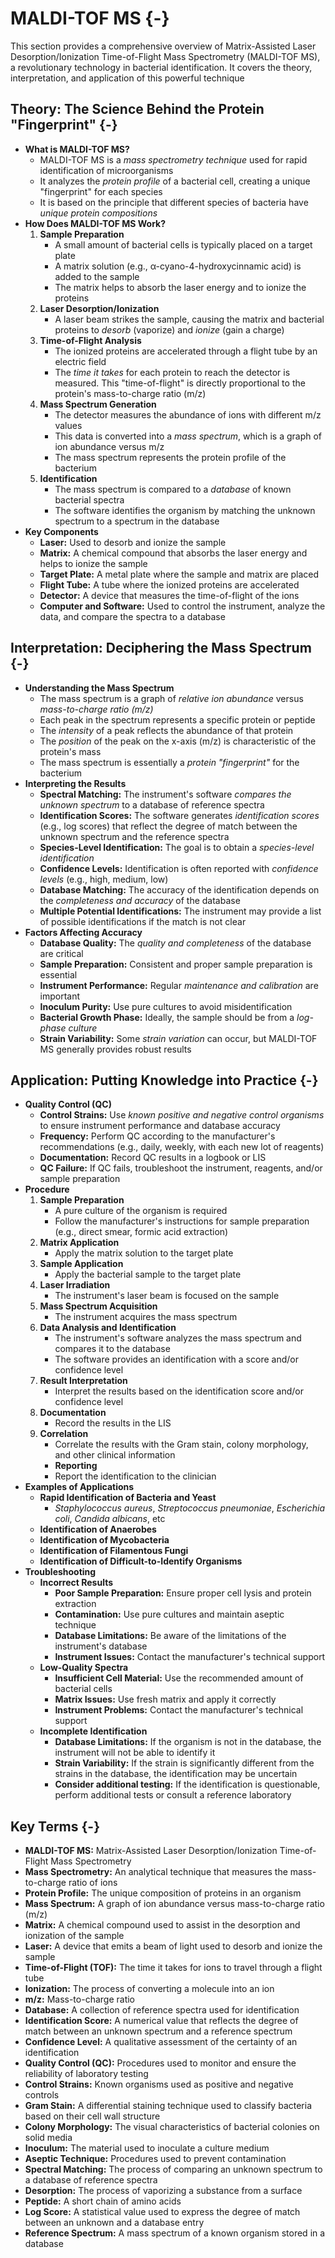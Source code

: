 #  MALDI-TOF MS {-}

This section provides a comprehensive overview of Matrix-Assisted Laser Desorption/Ionization Time-of-Flight Mass Spectrometry (MALDI-TOF MS), a revolutionary technology in bacterial identification. It covers the theory, interpretation, and application of this powerful technique

## **Theory: The Science Behind the Protein "Fingerprint"** {-}

*   **What is MALDI-TOF MS?**
    *   MALDI-TOF MS is a *mass spectrometry technique* used for rapid identification of microorganisms
    *   It analyzes the *protein profile* of a bacterial cell, creating a unique "fingerprint" for each species
    *   It is based on the principle that different species of bacteria have *unique protein compositions*
*   **How Does MALDI-TOF MS Work?**
    1.  **Sample Preparation**
        *   A small amount of bacterial cells is typically placed on a target plate
        *   A matrix solution (e.g., α-cyano-4-hydroxycinnamic acid) is added to the sample
        *   The matrix helps to absorb the laser energy and to ionize the proteins
    2.  **Laser Desorption/Ionization**
        *   A laser beam strikes the sample, causing the matrix and bacterial proteins to *desorb* (vaporize) and *ionize* (gain a charge)
    3.  **Time-of-Flight Analysis**
        *   The ionized proteins are accelerated through a flight tube by an electric field
        *   The *time it takes* for each protein to reach the detector is measured. This "time-of-flight" is directly proportional to the protein's mass-to-charge ratio (m/z)
    4.  **Mass Spectrum Generation**
        *   The detector measures the abundance of ions with different m/z values
        *   This data is converted into a *mass spectrum*, which is a graph of ion abundance versus m/z
        *   The mass spectrum represents the protein profile of the bacterium
    5.  **Identification**
        *   The mass spectrum is compared to a *database* of known bacterial spectra
        *   The software identifies the organism by matching the unknown spectrum to a spectrum in the database
*   **Key Components**
    *   **Laser:** Used to desorb and ionize the sample
    *   **Matrix:** A chemical compound that absorbs the laser energy and helps to ionize the sample
    *   **Target Plate:** A metal plate where the sample and matrix are placed
    *   **Flight Tube:** A tube where the ionized proteins are accelerated
    *   **Detector:** A device that measures the time-of-flight of the ions
    *   **Computer and Software:** Used to control the instrument, analyze the data, and compare the spectra to a database

## **Interpretation: Deciphering the Mass Spectrum** {-}

*   **Understanding the Mass Spectrum**
    *   The mass spectrum is a graph of *relative ion abundance* versus *mass-to-charge ratio (m/z)*
    *   Each peak in the spectrum represents a specific protein or peptide
    *   The *intensity* of a peak reflects the abundance of that protein
    *   The *position* of the peak on the x-axis (m/z) is characteristic of the protein's mass
    *   The mass spectrum is essentially a *protein "fingerprint"* for the bacterium
*   **Interpreting the Results**
    *   **Spectral Matching:** The instrument's software *compares the unknown spectrum* to a database of reference spectra
    *   **Identification Scores:** The software generates *identification scores* (e.g., log scores) that reflect the degree of match between the unknown spectrum and the reference spectra
    *   **Species-Level Identification:** The goal is to obtain a *species-level identification*
    *   **Confidence Levels:** Identification is often reported with *confidence levels* (e.g., high, medium, low)
    *   **Database Matching:** The accuracy of the identification depends on the *completeness and accuracy* of the database
    *   **Multiple Potential Identifications:** The instrument may provide a list of possible identifications if the match is not clear
*   **Factors Affecting Accuracy**
    *   **Database Quality:** The *quality and completeness* of the database are critical
    *   **Sample Preparation:** Consistent and proper sample preparation is essential
    *   **Instrument Performance:** Regular *maintenance and calibration* are important
    *   **Inoculum Purity:** Use pure cultures to avoid misidentification
    *   **Bacterial Growth Phase:** Ideally, the sample should be from a *log-phase culture*
    *   **Strain Variability:** Some *strain variation* can occur, but MALDI-TOF MS generally provides robust results

## **Application: Putting Knowledge into Practice** {-}

*   **Quality Control (QC)**
    *   **Control Strains:** Use *known positive and negative control organisms* to ensure instrument performance and database accuracy
    *   **Frequency:** Perform QC according to the manufacturer's recommendations (e.g., daily, weekly, with each new lot of reagents)
    *   **Documentation:** Record QC results in a logbook or LIS
    *   **QC Failure:** If QC fails, troubleshoot the instrument, reagents, and/or sample preparation
*   **Procedure**
    1.  **Sample Preparation**
        *   A pure culture of the organism is required
        *   Follow the manufacturer's instructions for sample preparation (e.g., direct smear, formic acid extraction)
    2.  **Matrix Application**
        *   Apply the matrix solution to the target plate
    3.  **Sample Application**
        *   Apply the bacterial sample to the target plate
    4.  **Laser Irradiation**
        *   The instrument's laser beam is focused on the sample
    5.  **Mass Spectrum Acquisition**
        *   The instrument acquires the mass spectrum
    6.  **Data Analysis and Identification**
        *   The instrument's software analyzes the mass spectrum and compares it to the database
        *   The software provides an identification with a score and/or confidence level
    7.  **Result Interpretation**
        *   Interpret the results based on the identification score and/or confidence level
    8.  **Documentation**
        *   Record the results in the LIS
    9.  **Correlation**
        *   Correlate the results with the Gram stain, colony morphology, and other clinical information
        *   **Reporting**
        *   Report the identification to the clinician
*   **Examples of Applications**
    *   **Rapid Identification of Bacteria and Yeast**
        *   *Staphylococcus aureus*, *Streptococcus pneumoniae*, *Escherichia coli*, *Candida albicans*, etc
    *   **Identification of Anaerobes**
    *   **Identification of Mycobacteria**
    *   **Identification of Filamentous Fungi**
    *   **Identification of Difficult-to-Identify Organisms**
*   **Troubleshooting**
    *   **Incorrect Results**
        *   **Poor Sample Preparation:** Ensure proper cell lysis and protein extraction
        *   **Contamination:** Use pure cultures and maintain aseptic technique
        *   **Database Limitations:** Be aware of the limitations of the instrument's database
        *   **Instrument Issues:** Contact the manufacturer's technical support
    *   **Low-Quality Spectra**
        *   **Insufficient Cell Material:** Use the recommended amount of bacterial cells
        *   **Matrix Issues:** Use fresh matrix and apply it correctly
        *   **Instrument Problems:** Contact the manufacturer's technical support
    *   **Incomplete Identification**
        *   **Database Limitations:** If the organism is not in the database, the instrument will not be able to identify it
        *   **Strain Variability:** If the strain is significantly different from the strains in the database, the identification may be uncertain
        *   **Consider additional testing:** If the identification is questionable, perform additional tests or consult a reference laboratory

##  **Key Terms** {-}

*   **MALDI-TOF MS:** Matrix-Assisted Laser Desorption/Ionization Time-of-Flight Mass Spectrometry
*   **Mass Spectrometry:** An analytical technique that measures the mass-to-charge ratio of ions
*   **Protein Profile:** The unique composition of proteins in an organism
*   **Mass Spectrum:** A graph of ion abundance versus mass-to-charge ratio (m/z)
*   **Matrix:** A chemical compound used to assist in the desorption and ionization of the sample
*   **Laser:** A device that emits a beam of light used to desorb and ionize the sample
*   **Time-of-Flight (TOF):** The time it takes for ions to travel through a flight tube
*   **Ionization:** The process of converting a molecule into an ion
*   **m/z:** Mass-to-charge ratio
*   **Database:** A collection of reference spectra used for identification
*   **Identification Score:** A numerical value that reflects the degree of match between an unknown spectrum and a reference spectrum
*   **Confidence Level:** A qualitative assessment of the certainty of an identification
*   **Quality Control (QC):** Procedures used to monitor and ensure the reliability of laboratory testing
*   **Control Strains:** Known organisms used as positive and negative controls
*   **Gram Stain:** A differential staining technique used to classify bacteria based on their cell wall structure
*   **Colony Morphology:** The visual characteristics of bacterial colonies on solid media
*   **Inoculum:** The material used to inoculate a culture medium
*   **Aseptic Technique:** Procedures used to prevent contamination
*   **Spectral Matching:** The process of comparing an unknown spectrum to a database of reference spectra
*   **Desorption:** The process of vaporizing a substance from a surface
*   **Peptide:** A short chain of amino acids
*   **Log Score:** A statistical value used to express the degree of match between an unknown and a database entry
*   **Reference Spectrum:** A mass spectrum of a known organism stored in a database
